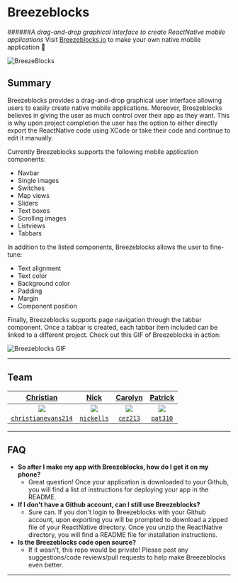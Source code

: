 # Breezeblocks
######*A drag-and-drop graphical interface to create ReactNative mobile applications* 
Visit [Breezeblocks.io](http://www.breezeblocks.io) to make your own native mobile application :dog:

![BreezeBlocks](http://i.imgur.com/Mx6Glyv.png)

## Summary
Breezeblocks provides a drag-and-drop graphical user interface allowing users to easily create native mobile applications.  Moreover, Breezeblocks believes in giving the user as much control over their app as they want.  This is why upon project completion the user has the option to either directly export the ReactNative code using XCode or take their code and continue to edit it manually.  

Currently Breezeblocks supports the following mobile application components:
* Navbar
* Single images
* Switches
* Map views
* Sliders
* Text boxes
* Scrolling images
* Listviews
* Tabbars

In addition to the listed components, Breezeblocks allows the user to fine-tune:
* Text alignment
* Text color
* Background color
* Padding
* Margin
* Component position

Finally, Breezeblocks supports page navigation through the tabbar component.  Once a tabbar is created, each tabbar item included can be linked to a different project.  Check out this GIF of Breezeblocks in action:

![Breezeblocks GIF](http://g.recordit.co/pNcQcOFgVR.gif)

---

## Team

| <a href="https://github.com/christianevans214" target="_blank">**Christian**</a> | <a href="https://github.com/nickells" target="_blank">**Nick**</a> | <a href="https://github.com/cez213" target="_blank">**Carolyn**</a> | <a href="https://github.com/pat310" target="_blank">**Patrick**</a> |
|:---:|:---:|:---:|:---:|
| <img src="https://avatars0.githubusercontent.com/u/11511427?v=3&s=400?s=200"> | <img src="https://avatars1.githubusercontent.com/u/10698677?v=3&s=400?s=200"> | <img src="https://avatars1.githubusercontent.com/u/12144611?v=3&s=400?s=200"> | <img src="https://avatars3.githubusercontent.com/u/12212504?v=3&s=460?s=200"> |
| <a href="http://github.com/christianevans214" target="_blank">`christianevans214`</a> | <a href="http://github.com/nickells" target="_blank">`nickells`</a> | <a href="http://github.com/cez213" target="_blank">`cez213`</a> | <a href="http://github.com/pat310" target="_blank">`pat310`</a> |

---

## FAQ


- **So after I make my app with Breezeblocks, how do I get it on my phone?**
    - Great question!  Once your application is downloaded to your Github, you will find a list of instructions for deploying your app in the README.
- **If I don't have a Github account, can I still use Breezeblocks?**
    - Sure can.  If you don't login to Breezeblocks with your Github account, upon exporting you will be prompted to download a zipped file of your ReactNative directory.  Once you unzip the ReactNative directory, you will find a README file for installation instructions.
- **Is the Breezeblocks code open source?**
    - If it wasn't, this repo would be private!  Please post any suggestions/code reviews/pull requests to help make Breezeblocks even better.

---
